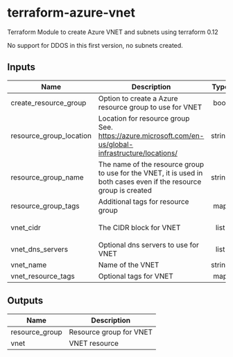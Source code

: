 # terraform-azure-vnet

Terraform Module to create Azure VNET and subnets using terraform 0.12

No support for DDOS in this first version, no subnets created.

<!-- BEGINNING OF PRE-COMMIT-TERRAFORM DOCS HOOK -->
## Inputs

| Name | Description | Type | Default | Required |
|------|-------------|:----:|:-----:|:-----:|
| create\_resource\_group | Option to create a Azure resource group to use for VNET | bool | `"true"` | no |
| resource\_group\_location | Location for resource group See. https://azure.microsoft.com/en-us/global-infrastructure/locations/ | string | `"North Europe"` | no |
| resource\_group\_name | The name of the resource group to use for the VNET, it is used in both cases even if the resource group is created | string | `"myRG"` | no |
| resource\_group\_tags | Additional tags for resource group | map | `{}` | no |
| vnet\_cidr | The CIDR block for VNET | list | `[ "10.0.0.0/16" ]` | no |
| vnet\_dns\_servers | Optional dns servers to use for VNET | list | `[]` | no |
| vnet\_name | Name of the VNET | string | `"myVNET"` | no |
| vnet\_resource\_tags | Optional tags for VNET | map | `{}` | no |

## Outputs

| Name | Description |
|------|-------------|
| resource\_group | Resource group for VNET |
| vnet | VNET resource |

<!-- END OF PRE-COMMIT-TERRAFORM DOCS HOOK -->
